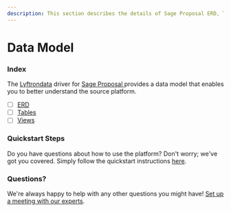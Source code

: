 ```yaml
---
description: This section describes the details of Sage Proposal ERD, Tables, and Views.
---
```


# Data Model

### Index

The  [Lyftrondata](https://www.lyftrondata.com/) driver for [Sage Proposal](https://www.lyftrondata.com/integration/sage-proposal/)[ ](https://www.lyftrondata.com/integration/sage-proposal/)provides a data model that enables you to better understand the source platform.

* [ ] [ERD](../../../business-analytics/sage-proposal/data-model/erd.md)
* [ ] [Tables](../../../business-analytics/sage-proposal/data-model/tables.md)
* [ ] [Views](../../../business-analytics/sage-proposal/data-model/views.md)

### Quickstart Steps

Do you have questions about how to use the platform? Don't worry; we've got you covered. Simply follow the quickstart instructions [here](../../../../quickstart-steps.md).

### Questions? <a href="#questions" id="questions"></a>

We're always happy to help with any other questions you might have! [Set up a meeting with our experts](https://www.lyftrondata.com/book-a-meeting/).

